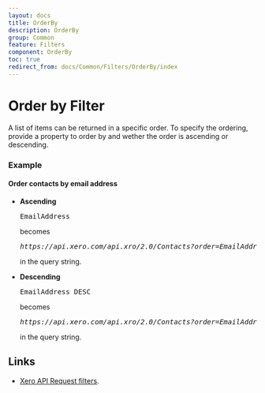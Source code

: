 ```yaml
---
layout: docs
title: OrderBy
description: OrderBy
group: Common
feature: Filters
component: OrderBy
toc: true
redirect_from: docs/Common/Filters/OrderBy/index
---
```

# Order by Filter

A list of items can be returned in a specific order. To specify the ordering, provide a property to order by and wether the order is ascending or descending.

### Example

#### Order contacts by email address

- **Ascending**
    <pre>EmailAddress</pre> becomes <pre><em>https://api.xero.com/api.xro/2.0/Contacts?order=EmailAddress</em></pre> in the query string.

- **Descending**
     <pre>EmailAddress DESC</pre> becomes <pre><em>https://api.xero.com/api.xro/2.0/Contacts?order=EmailAddress%20DESC</em></pre> in the query string.

## Links

- [Xero API Request filters](https://developer.xero.com/documentation/api/requests-and-responses).
